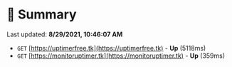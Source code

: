# 📖 Summary
Last updated: **8/29/2021, 10:46:07 AM**

- `GET` [https://uptimerfree.tk](https://uptimerfree.tk) - **Up** (5118ms)
- `GET` [https://monitoruptimer.tk](https://monitoruptimer.tk) - **Up** (359ms)

